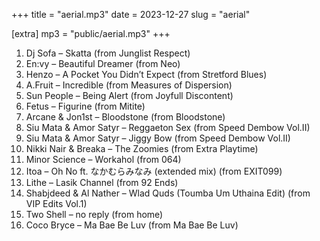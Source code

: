 +++
title = "aerial.mp3"
date = 2023-12-27
slug = "aerial"

[extra]
mp3 = "public/aerial.mp3"
+++

01. Dj Sofa – Skatta (from Junglist Respect)
02. En:vy – Beautiful Dreamer (from Neo)
03. Henzo – A Pocket You Didn’t Expect (from Stretford Blues)
04. A.Fruit – Incredible (from Measures of Dispersion)
05. Sun People – Being Alert (from Joyfull Discontent)
06. Fetus – Figurine (from Mitite)
07. Arcane & Jon1st – Bloodstone (from Bloodstone)
08. Siu Mata & Amor Satyr – Reggaeton Sex (from Speed Dembow Vol.II)
09. Siu Mata & Amor Satyr – Jiggy Bow (from Speed Dembow Vol.II)
10. Nikki Nair & Breaka – The Zoomies (from Extra Playtime)
11. Minor Science – Workahol (from 064)
12. Itoa – Oh No ft. なかむらみなみ (extended mix) (from EXIT099)
13. Lithe – Lasik Channel (from 92 Ends)
14. Shabjdeed & Al Nather – Wlad Quds (Toumba Um Uthaina Edit) (from VIP Edits Vol.1)
15. Two Shell – no reply (from home)
16. Coco Bryce – Ma Bae Be Luv (from Ma Bae Be Luv)
